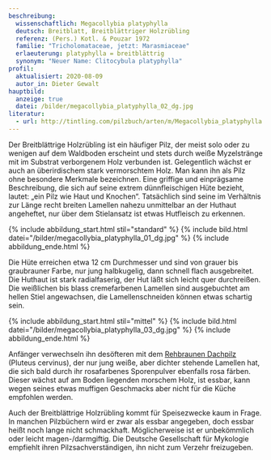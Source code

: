 ```yaml
---
beschreibung:
  wissenschaftlich: Megacollybia platyphylla
  deutsch: Breitblatt, Breitblättriger Holzrübling
  referenz: (Pers.) Kotl. & Pouzar 1972
  familie: "Tricholomataceae, jetzt: Marasmiaceae"
  erlaeuterung: platyphylla = breitblättrig
  synonym: "Neuer Name: Clitocybula platyphylla"
profil:
  aktualisiert: 2020-08-09
  autor_in: Dieter Gewalt
hauptbild:
  anzeige: true
  datei: /bilder/megacollybia_platyphylla_02_dg.jpg
literatur:
  - url: http://tintling.com/pilzbuch/arten/m/Megacollybia_platyphylla.html
---
```

Der Breitblättrige Holzrübling ist ein häufiger Pilz, der meist solo oder zu wenigen auf dem Waldboden erscheint und stets durch weiße Myzelstränge mit im Substrat verborgenem Holz verbunden ist. Gelegentlich wächst er auch an überirdischem stark vermorschtem Holz. Man kann ihn als Pilz ohne besondere Merkmale bezeichnen. Eine griffige und einprägsame Beschreibung, die sich auf seine extrem dünnfleischigen Hüte bezieht, lautet: „ein Pilz wie Haut und Knochen“. Tatsächlich sind seine im Verhältnis zur Länge recht breiten Lamellen nahezu unmittelbar an der Huthaut angeheftet, nur über dem Stielansatz ist etwas Hutfleisch zu erkennen.

{% include abbildung_start.html stil="standard" %}
{% include bild.html datei="/bilder/megacollybia_platyphylla_01_dg.jpg" %}
{% include abbildung_ende.html %}

Die Hüte erreichen etwa 12 cm Durchmesser und sind von grauer bis graubrauner Farbe, nur jung halbkugelig, dann schnell flach ausgebreitet. Die Huthaut ist stark radialfaserig, der Hut läßt sich leicht quer durchreißen. Die weißlichen bis blass cremefarbenen Lamellen sind ausgebuchtet am hellen Stiel angewachsen, die Lamellenschneiden können etwas schartig sein.

{% include abbildung_start.html stil="mittel" %}
{% include bild.html datei="/bilder/megacollybia_platyphylla_03_dg.jpg" %}
{% include abbildung_ende.html %}

Anfänger verwechseln ihn desöfteren mit dem [Rehbraunen Dachpilz](/pilze/pluteus-cervinus-rehbrauner-dachpilz) (Pluteus cervinus), der nur jung weiße, aber dichter stehende Lamellen hat, die sich bald durch ihr rosafarbenes Sporenpulver ebenfalls rosa färben. Dieser wächst auf am Boden liegenden morschem Holz, ist essbar, kann wegen seines etwas muffigen Geschmacks aber nicht für die Küche empfohlen werden.

Auch der Breitblättrige Holzrübling kommt für Speisezwecke kaum in Frage. In manchen Pilzbüchern wird er zwar als essbar angegeben, doch essbar heißt noch lange nicht schmackhaft. Möglicherweise ist er unbekömmlich oder leicht magen-/darmgiftig. Die Deutsche Gesellschaft für Mykologie empfiehlt ihren Pilzsachverständigen, ihn nicht zum Verzehr freizugeben.
